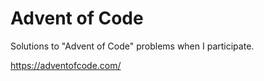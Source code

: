 # Advent of Code

Solutions to "Advent of Code" problems when I participate.

https://adventofcode.com/
